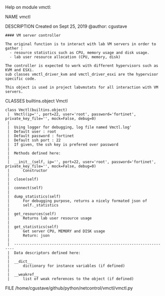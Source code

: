 Help on module vmctl:

NAME
    vmctl

DESCRIPTION
    Created on Sept 25, 2019
    @author: cgustave
    
    #### VM server controller
    
    The original function is to interact with lab VM servers in order to gather :
      - resource statistics such as CPU, memory usage and disk usage.
      - lab user resource allocation (CPU, memory, disk)
    
    The controller is expected to work with different hypervisors such as KVM and ESXi.
    sub classes vmctl_driver_kvm and vmctl_driver_esxi are the hypervisor specific code.
    
    This object is used in project labvmstats for all interaction with VM servers.

CLASSES
    builtins.object
        Vmctl
    
    class Vmctl(builtins.object)
     |  Vmctl(ip='', port=22, user='root', password='fortinet', private_key_file='', mock=False, debug=0)
     |  
     |  Using logger for debugging, log file named Vmctl.log'
     |  Default user : root
     |  Default password : fortinet
     |  Default ssh port : 22
     |  If given, the ssh key is prefered over password
     |  
     |  Methods defined here:
     |  
     |  __init__(self, ip='', port=22, user='root', password='fortinet', private_key_file='', mock=False, debug=0)
     |      Constructor
     |  
     |  close(self)
     |  
     |  connect(self)
     |  
     |  dump_statistics(self)
     |      For debugging purpose, returns a nicely formated json of
     |      self._statistics
     |  
     |  get_resources(self)
     |      Returns lab user resource usage
     |  
     |  get_statistics(self)
     |      Get server CPU, MEMORY and DISK usage
     |      Return: json
     |  
     |  ----------------------------------------------------------------------
     |  Data descriptors defined here:
     |  
     |  __dict__
     |      dictionary for instance variables (if defined)
     |  
     |  __weakref__
     |      list of weak references to the object (if defined)

FILE
    /home/cgustave/github/python/netcontrol/vmctl/vmctl.py


